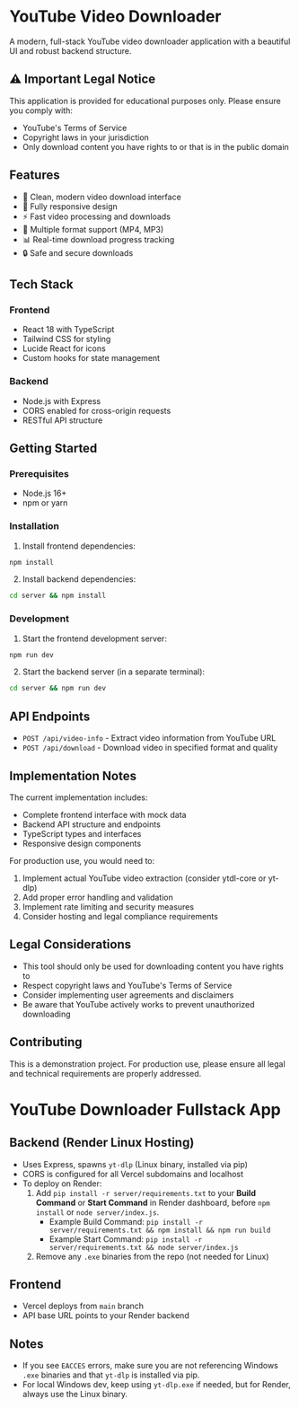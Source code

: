 # YouTube Video Downloader

A modern, full-stack YouTube video downloader application with a beautiful UI and robust backend structure.

## ⚠️ Important Legal Notice

This application is provided for educational purposes only. Please ensure you comply with:
- YouTube's Terms of Service
- Copyright laws in your jurisdiction
- Only download content you have rights to or that is in the public domain

## Features

- 🎥 Clean, modern video download interface
- 📱 Fully responsive design
- ⚡ Fast video processing and downloads
- 🎵 Multiple format support (MP4, MP3)
- 📊 Real-time download progress tracking
- 🔒 Safe and secure downloads

## Tech Stack

### Frontend
- React 18 with TypeScript
- Tailwind CSS for styling
- Lucide React for icons
- Custom hooks for state management

### Backend
- Node.js with Express
- CORS enabled for cross-origin requests
- RESTful API structure

## Getting Started

### Prerequisites
- Node.js 16+ 
- npm or yarn

### Installation

1. Install frontend dependencies:
```bash
npm install
```

2. Install backend dependencies:
```bash
cd server && npm install
```

### Development

1. Start the frontend development server:
```bash
npm run dev
```

2. Start the backend server (in a separate terminal):
```bash
cd server && npm run dev
```

## API Endpoints

- `POST /api/video-info` - Extract video information from YouTube URL
- `POST /api/download` - Download video in specified format and quality

## Implementation Notes

The current implementation includes:
- Complete frontend interface with mock data
- Backend API structure and endpoints
- TypeScript types and interfaces
- Responsive design components

For production use, you would need to:
1. Implement actual YouTube video extraction (consider ytdl-core or yt-dlp)
2. Add proper error handling and validation
3. Implement rate limiting and security measures
4. Consider hosting and legal compliance requirements

## Legal Considerations

- This tool should only be used for downloading content you have rights to
- Respect copyright laws and YouTube's Terms of Service
- Consider implementing user agreements and disclaimers
- Be aware that YouTube actively works to prevent unauthorized downloading

## Contributing

This is a demonstration project. For production use, please ensure all legal and technical requirements are properly addressed.

# YouTube Downloader Fullstack App

## Backend (Render Linux Hosting)

- Uses Express, spawns `yt-dlp` (Linux binary, installed via pip)
- CORS is configured for all Vercel subdomains and localhost
- To deploy on Render:
  1. Add `pip install -r server/requirements.txt` to your **Build Command** or **Start Command** in Render dashboard, before `npm install` or `node server/index.js`.
     - Example Build Command: `pip install -r server/requirements.txt && npm install && npm run build`
     - Example Start Command: `pip install -r server/requirements.txt && node server/index.js`
  2. Remove any `.exe` binaries from the repo (not needed for Linux)

## Frontend
- Vercel deploys from `main` branch
- API base URL points to your Render backend

## Notes
- If you see `EACCES` errors, make sure you are not referencing Windows `.exe` binaries and that `yt-dlp` is installed via pip.
- For local Windows dev, keep using `yt-dlp.exe` if needed, but for Render, always use the Linux binary.